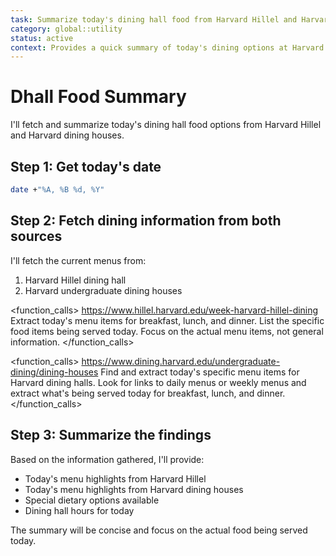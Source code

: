 ```yaml
---
task: Summarize today's dining hall food from Harvard Hillel and Harvard dining houses
category: global::utility
status: active
context: Provides a quick summary of today's dining options at Harvard dining facilities
---
```


# Dhall Food Summary

I'll fetch and summarize today's dining hall food options from Harvard Hillel and Harvard dining houses.

## Step 1: Get today's date

```bash
date +"%A, %B %d, %Y"
```

## Step 2: Fetch dining information from both sources

I'll fetch the current menus from:
1. Harvard Hillel dining hall
2. Harvard undergraduate dining houses

<function_calls>
<invoke name="WebFetch">
<parameter name="url">https://www.hillel.harvard.edu/week-harvard-hillel-dining</parameter>
<parameter name="prompt">Extract today's menu items for breakfast, lunch, and dinner. List the specific food items being served today. Focus on the actual menu items, not general information.</parameter>
</invoke>
</function_calls>

<function_calls>
<invoke name="WebFetch">
<parameter name="url">https://www.dining.harvard.edu/undergraduate-dining/dining-houses</parameter>
<parameter name="prompt">Find and extract today's specific menu items for Harvard dining halls. Look for links to daily menus or weekly menus and extract what's being served today for breakfast, lunch, and dinner.</parameter>
</invoke>
</function_calls>

## Step 3: Summarize the findings

Based on the information gathered, I'll provide:
- Today's menu highlights from Harvard Hillel
- Today's menu highlights from Harvard dining houses
- Special dietary options available
- Dining hall hours for today

The summary will be concise and focus on the actual food being served today.